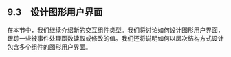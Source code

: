    

## 9.3　设计图形用户界面

在本节中，我们继续介绍新的交互组件类型。我们将讨论如何设计图形用户界面，跟踪一些被事件处理函数读取或修改的值。我们还将说明如何以层次结构方式设计包含多个组件的图形用户界面。